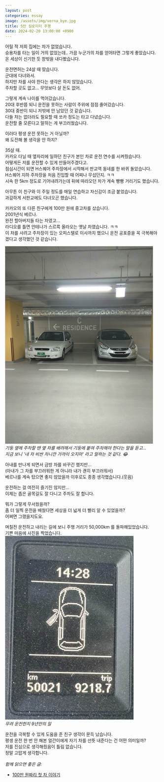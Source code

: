 ```yaml
---
layout: post
categories: essay
image: /assets/img/verna_bye.jpg
title: 5만 킬로미터 주행
date: 2024-02-20 13:00:00 +0900
---
```


어릴 적 저희 집에는 차가 없었습니다.  
승용차를 타는 일이 거의 없었는데.. 가끔 누군가의 차를 얻어타면 그렇게 좋았습니다.  
온 세상이 신기한 듯 창밖을 내다봤습니다.

운전면허는 24살 때 땄습니다.  
군대에 다녀와서.  
하지만 차를 사야 한다는 생각은 하지 않았습니다.  
주차할 곳도 없고... 무엇보다 살 돈도 없어.

그렇게 계속 나이를 먹어갔습니다.  
20대 후반쯤 되니 운전을 못하는 사람이 주위에 점점 줄어갔습니다.  
30대 중반이 되니 저밖에 안 남았던 것 같습니다.  
다들 차는 없더라도 필요할 때 쏘카 정도는 타고 다녔습니다.  
운전할 줄 모른다고 말하는 게 부끄러웠습니다.

이러다 평생 운전 못하는 거 아닐까?  
왜 도전해 볼 생각을 안 하지?

35살 때.  
카카오 다닐 때 옆자리에 일하던 친구가 본인 차로 운전 연수를 시켜줬습니다.  
어떻게든 저를 운전할 수 있게 만들어주겠다고.  
점심시간이 되면 H스퀘어 주차장에서 시작해서 판교역 동네를 한 바퀴 돌았습니다.  
H스퀘어 지하 주차장을 처음 진입할 때 어찌나 무섭던지. ㅋㅋ  
시속 한 5km 정도로 기어내려가는데 뒤에 따라오던 차가 계속 빵빵 거리기도 했습니다.

아무튼 이 친구와 이 주일 정도를 매일 연습하고 자신감이 조금 붙었습니다.  
과감하게 서판교에도 다녀오곤 했습니다.  

카카오의 또 다른 친구에게 100만 원에 중고차를 샀습니다.  
2001년식 베르나.  
완전 할아버지들 타는 차였고...  
라디오를 틀면 안테나가 스르륵 올라오는 옛날 차였습니다. ㅋㅋ  
이 차를 사려고 주차장이 있는 오피스텔로 이사까지 했으니 운전 공포증을 꼭 극복해야겠다고 생각했던 것 같습니다.

![베르나 주차](/assets/img/verna.jpg)  
*기둥 옆에 주차할 땐 옆 차를 배려해서 기둥에 붙여 주차해야 한다는 말을 듣고...  
지금 보니 '내 차 비싼 차니깐 가까이 오지마' 라고 말하는 것 같다. 😂*

아내를 만나게 되면서 금방 차를 바꾸긴 했지만...  
(아내가 그 차를 부끄러워한 게 아니라 내가 괜히 부끄러워서)  
베르나를 계속 탔으면 좋지 않았을까 이후로도 종종 생각했습니다.(웃음)

운전하는 걸 여전히 즐기진 않지만...    
이제는 좁은 골목길도 잘 다니고 주차도 잘 합니다.

뭐가 그렇게 무서웠을까?  
좀 더 일찍 운전을 배웠다면 세상을 더 넓게 더 빨리 알 수 있었을까?  
어쩌면 그랬을지도요.

며칠전 운전하고 내리는 길에 보니 주행 거리가 50,000km 를 돌파해있었습니다.  
기쁜 마음에 사진을 찍었습니다.  
![누적 주행거리 5만 킬로미터](/assets/img/50000km.png)  
*무려 운전한지 9년만의 일*

운전을 극복할 수 있게 도움을 준 친구 생각이 문득 났습니다.  
평생 운전 한 번 안 해본 얼간이에게 자기 차를 선뜻 내준다는 건 어떤 의미일까?  
저를 진심으로 생각해줬음이 틀림 없습니다.  
정말 고맙게 생각합니다.
<br>
<br>
*함께 읽으면 좋은 글:*
* [100만 원짜리 첫 차 이야기](https://brunch.co.kr/@buildingking/20)